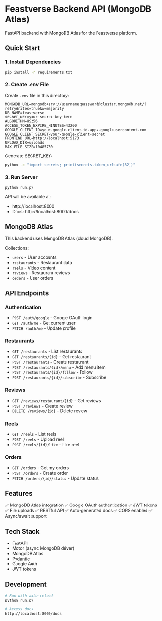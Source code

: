 # Feastverse Backend API (MongoDB Atlas)

FastAPI backend with MongoDB Atlas for the Feastverse platform.

## Quick Start

### 1. Install Dependencies
```bash
pip install -r requirements.txt
```

### 2. Create .env File
Create `.env` file in this directory:

```env
MONGODB_URL=mongodb+srv://username:password@cluster.mongodb.net/?retryWrites=true&w=majority
DB_NAME=feastverse
SECRET_KEY=your-secret-key-here
ALGORITHM=HS256
ACCESS_TOKEN_EXPIRE_MINUTES=43200
GOOGLE_CLIENT_ID=your-google-client-id.apps.googleusercontent.com
GOOGLE_CLIENT_SECRET=your-google-client-secret
FRONTEND_URL=http://localhost:5173
UPLOAD_DIR=uploads
MAX_FILE_SIZE=10485760
```

Generate SECRET_KEY:
```bash
python -c "import secrets; print(secrets.token_urlsafe(32))"
```

### 3. Run Server
```bash
python run.py
```

API will be available at:
- http://localhost:8000
- Docs: http://localhost:8000/docs

## MongoDB Atlas

This backend uses MongoDB Atlas (cloud MongoDB).

Collections:
- `users` - User accounts
- `restaurants` - Restaurant data
- `reels` - Video content
- `reviews` - Restaurant reviews
- `orders` - User orders

## API Endpoints

### Authentication
- `POST /auth/google` - Google OAuth login
- `GET /auth/me` - Get current user
- `PATCH /auth/me` - Update profile

### Restaurants
- `GET /restaurants` - List restaurants
- `GET /restaurants/{id}` - Get restaurant
- `POST /restaurants` - Create restaurant
- `POST /restaurants/{id}/menu` - Add menu item
- `POST /restaurants/{id}/follow` - Follow
- `POST /restaurants/{id}/subscribe` - Subscribe

### Reviews
- `GET /reviews/restaurant/{id}` - Get reviews
- `POST /reviews` - Create review
- `DELETE /reviews/{id}` - Delete review

### Reels
- `GET /reels` - List reels
- `POST /reels` - Upload reel
- `POST /reels/{id}/like` - Like reel

### Orders
- `GET /orders` - Get my orders
- `POST /orders` - Create order
- `PATCH /orders/{id}/status` - Update status

## Features

✅ MongoDB Atlas integration
✅ Google OAuth authentication
✅ JWT tokens
✅ File uploads
✅ RESTful API
✅ Auto-generated docs
✅ CORS enabled
✅ Async/await support

## Tech Stack

- FastAPI
- Motor (async MongoDB driver)
- MongoDB Atlas
- Pydantic
- Google Auth
- JWT tokens

## Development

```bash
# Run with auto-reload
python run.py

# Access docs
http://localhost:8000/docs
```
